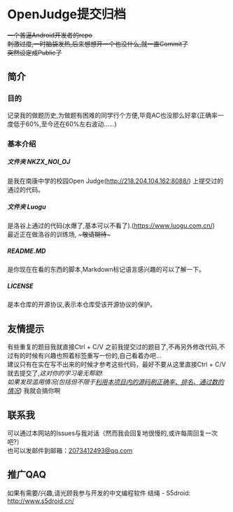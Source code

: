 # OpenJudge提交归档
~~一个苦逼Android开发者的repo~~  
~~刺激过度,一时脑袋发热,后来想想开一个也没什么,就一直Commit了~~    
~~突然设定成Public了~~  
## 简介  
### 目的  
  记录我的做题历史,为做题有困难的同学行个方便,毕竟AC也没那么好拿(正确率一度低于60%,至今还在60%左右波动......)   
### 基本介绍  
##### 文件夹 NKZX_NOI_OJ
  是我在南康中学的校园Open Judge(http://218.204.104.162:8088/) 上提交过的通过的代码。 
##### 文件夹 Luogu
  是洛谷上通过的代码(水爆了,基本可以不看了).(https://www.luogu.com.cn/)    
  最近正在做洛谷的训练场, ~~~敬请期待~~~    
##### README.MD
  是你现在在看的东西的脚本,Markdown标记语言感兴趣的可以了解一下。  
##### LICENSE
  是本仓库的开源协议,表示本仓库受该开源协议的保护。
## 友情提示
  有些重复的题目我就直接Ctrl + C/V 之前我提交过的题目了,不再另外修改代码,不过有的时候有兴趣也照着标签重写一份的,自己看着办吧...  
  建议只有在实在写不出来的时候才参考这些代码，最好不要从这里直接Ctrl + C/V就去提交了,*这对你的学习毫无帮助*!  
  *如果发现滥用情况(包括但不限于<u>利用本项目内的源码刷正确率、排名、通过数的情况</u>)*  我就会搞你啊  
## 联系我
  可以通过本网站的Issues与我对话（然而我会回复地很慢的,或许每周回复一次吧?）  
  也可以发邮件到邮箱：2073412493@qq.com  
## 推广QAQ  
  如果有需要/兴趣,请光顾我参与开发的中文编程软件 结绳 - S5droid:  
  <u>http://www.s5droid.cn/</u>
